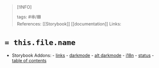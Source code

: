 
> [!INFO]
> 
> tags:  #🕸️/🟦    
> References: [[Storybook]] [[documentation]] 
> Links: 


# `= this.file.name`

- Storybook Addons:
			- [links](https://storybook.js.org/addons/@storybook/addon-links)
			- [darkmode](https://storybook.js.org/addons/storybook-facelift)
			- [alt darkmode](https://storybook.js.org/addons/storybook-dark-mode)
			- [i18n](https://storybook.js.org/addons/storybook-addon-i18n)
			- [status](https://storybook.js.org/addons/@etchteam/storybook-addon-status)
			- [table of contents](https://storybook.js.org/addons/storybook-docs-toc/)
